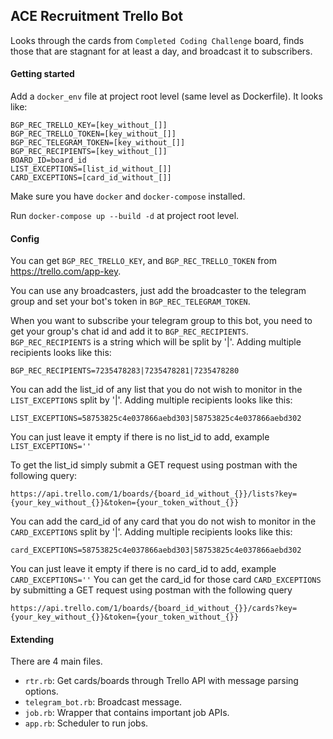 ## ACE Recruitment Trello Bot

Looks through the cards from `Completed Coding Challenge` board,
finds those that are stagnant for at least a day, and broadcast it to subscribers.

#### Getting started

Add a `docker_env` file at project root level (same level as Dockerfile). It looks like:
```
BGP_REC_TRELLO_KEY=[key_without_[]]
BGP_REC_TRELLO_TOKEN=[key_without_[]]
BGP_REC_TELEGRAM_TOKEN=[key_without_[]]
BGP_REC_RECIPIENTS=[key_without_[]]
BOARD_ID=board_id
LIST_EXCEPTIONS=[list_id_without_[]]
CARD_EXCEPTIONS=[card_id_without_[]]
```

Make sure you have `docker` and `docker-compose` installed.

Run `docker-compose up --build -d` at project root level.

#### Config

You can get `BGP_REC_TRELLO_KEY`, and `BGP_REC_TRELLO_TOKEN` from https://trello.com/app-key.

You can use any broadcasters, just add the broadcaster to the telegram group and set your bot's token in `BGP_REC_TELEGRAM_TOKEN`.

When you want to subscribe your telegram group to this bot,
you need to get your group's chat id and add it to `BGP_REC_RECIPIENTS`.
`BGP_REC_RECIPIENTS` is a string which will be split by '|'. Adding multiple recipients looks like this:
```
BGP_REC_RECIPIENTS=7235478283|7235478281|7235478280
```

You can add the list_id of any list that you do not wish to monitor in the `LIST_EXCEPTIONS` split by '|'.
Adding multiple recipients looks like this:
```
LIST_EXCEPTIONS=58753825c4e037866aebd303|58753825c4e037866aebd302
```
You can just leave it empty if there is no list_id to add, example `LIST_EXCEPTIONS=''`

To get the list_id simply submit a GET request using postman with the following query:
```
https://api.trello.com/1/boards/{board_id_without_{}}/lists?key={your_key_without_{}}&token={your_token_without_{}}
```

You can add the card_id of any card that you do not wish to monitor in the `CARD_EXCEPTIONS` split by '|'.
Adding multiple recipients looks like this:
```
card_EXCEPTIONS=58753825c4e037866aebd303|58753825c4e037866aebd302
```
You can just leave it empty if there is no card_id to add, example `CARD_EXCEPTIONS=''`
You can get the card_id for those card `CARD_EXCEPTIONS` by submitting a GET request using postman with the following query
```
https://api.trello.com/1/boards/{board_id_without_{}}/cards?key={your_key_without_{}}&token={your_token_without_{}}
```

#### Extending

There are 4 main files.
- `rtr.rb`: Get cards/boards through Trello API with message parsing options.
- `telegram_bot.rb`: Broadcast message.
- `job.rb`: Wrapper that contains important job APIs.
- `app.rb`: Scheduler to run jobs.

